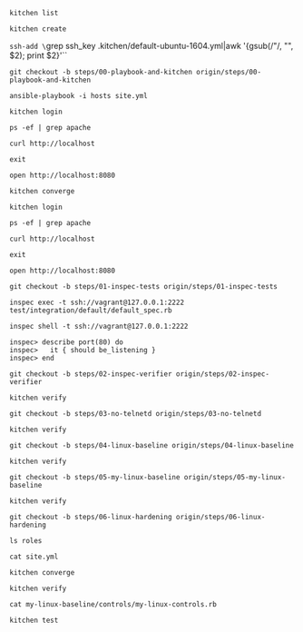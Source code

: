 `kitchen list`

`kitchen create`

`ssh-add \`grep ssh_key .kitchen/default-ubuntu-1604.yml|awk '{gsub(/"/, "", $2); print $2}'\``

`git checkout -b steps/00-playbook-and-kitchen origin/steps/00-playbook-and-kitchen`

`ansible-playbook -i hosts site.yml`

`kitchen login`

`ps -ef | grep apache`

`curl http://localhost`

`exit`

`open http://localhost:8080`

`kitchen converge`

`kitchen login`

`ps -ef | grep apache`

`curl http://localhost`

`exit`

`open http://localhost:8080`

`git checkout -b steps/01-inspec-tests origin/steps/01-inspec-tests`

`inspec exec -t ssh://vagrant@127.0.0.1:2222 test/integration/default/default_spec.rb`

`inspec shell -t ssh://vagrant@127.0.0.1:2222`

```
inspec> describe port(80) do
inspec>   it { should be_listening }
inspec> end
```

`git checkout -b steps/02-inspec-verifier origin/steps/02-inspec-verifier`

`kitchen verify`

`git checkout -b steps/03-no-telnetd origin/steps/03-no-telnetd`

`kitchen verify`

`git checkout -b steps/04-linux-baseline origin/steps/04-linux-baseline`

`kitchen verify`

`git checkout -b steps/05-my-linux-baseline origin/steps/05-my-linux-baseline`

`kitchen verify`

`git checkout -b steps/06-linux-hardening origin/steps/06-linux-hardening`

`ls roles`

`cat site.yml`

`kitchen converge`

`kitchen verify`

`cat my-linux-baseline/controls/my-linux-controls.rb`

`kitchen test`

